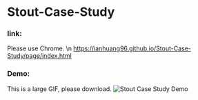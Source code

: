 # Stout-Case-Study

### link:
Please use Chrome. \n
https://ianhuang96.github.io/Stout-Case-Study/page/index.html

### Demo: 
This is a large GIF, please download.
![Stout Case Study Demo](Demo.gif)
